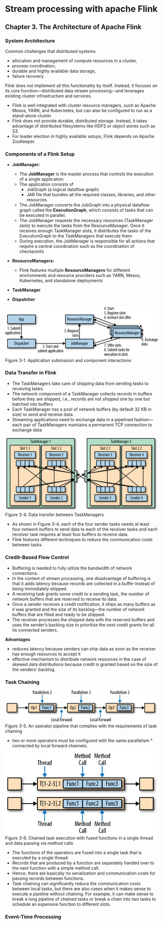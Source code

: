 <!-- markdownlint-disable -->
# Stream processing with apache Flink

## Chapter 3. The Architecture of Apache Flink

### System Architecture

Common challenges that distributed systems
* allocation and management of compute resources in a cluster, 
* process coordination, 
* durable and highly available data storage, 
* failure recovery

Flink does not implement all this functionality by itself. Instead, it focuses on its core function—distributed data stream processing—and leverages existing cluster infrastructure and services. 
* Flink is well integrated with cluster resource managers, such as Apache Mesos, YARN, and Kubernetes, but can also be configured to run as a stand-alone cluster. 
* Flink does not provide durable, distributed storage. Instead, it takes advantage of distributed filesystems like HDFS or object stores such as S3. 
* For leader election in highly available setups, Flink depends on Apache ZooKeeper.

### Components of a Flink Setup

* **JobManager:** 
    * The **JobManager** is the master process that controls the execution of a single application
    * The application consists of   
        * JobGraph (a logical dataflow graph) 
        * JAR file that bundles all the required classes, libraries, and other resources. 
    * The JobManager converts the JobGraph into a physical dataflow graph called the **ExecutionGraph**, which consists of tasks that can be executed in parallel. 
    * The JobManager requests the necessary resources (TaskManager slots) to execute the tasks from the ResourceManager. Once it receives enough TaskManager slots, it distributes the tasks of the ExecutionGraph to the TaskManagers that execute them. 
    * During execution, the JobManager is responsible for all actions that require a central coordination such as the coordination of checkpoints

* **ResourceManagers:** 
    * Flink features multiple **ResourceManagers** for different environments and resource providers such as YARN, Mesos, Kubernetes, and standalone deployments

* **TaskManager**
* **Dispatcher** 

![](resources/spaf_0301.png)
Figure 3-1. Application submission and component interactions

### Data Transfer in Flink
*  The TaskManagers take care of shipping data from sending tasks to receiving tasks.
*  The network component of a TaskManager collects records in buffers before they are shipped, i.e., records are not shipped one by one but batched into buffers
* Each TaskManager has a pool of network buffers (by default 32 KB in size) to send and receive data.
* Streaming applications need to exchange data in a pipelined fashion—each pair of TaskManagers maintains a permanent TCP connection to exchange data

![](resources/spaf_0304.png)
Figure 3-4. Data transfer between TaskManagers

* As shown in Figure 3-4, each of the four sender tasks needs at least four network buffers to send data to each of the receiver tasks and each receiver task requires at least four buffers to receive data.
* Flink features different techniques to reduce the communication costs between tasks.

### Credit-Based Flow Control
* Buffering is needed to fully utilize the bandwidth of network connections. 
* In the context of stream processing, one disadvantage of buffering is that it adds latency because records are collected in a buffer instead of being immediately shipped.
* A receiving task grants some credit to a sending task, the number of network buffers that are reserved to receive its data. 
* Once a sender receives a credit notification, it ships as many buffers as it was granted and the size of its backlog—the number of network buffers that are filled and ready to be shipped. 
* The receiver processes the shipped data with the reserved buffers and uses the sender’s backlog size to prioritize the next credit grants for all its connected senders.

**Advantages**
 * reduces latency because senders can ship data as soon as the receiver has enough resources to accept it 
 * effective mechanism to distribute network resources in the case of skewed data distributions because credit is granted based on the size of the senders’ backlog.

### Task Chaining
![](resources/spaf_0305.png)
Figure 3-5. An operator pipeline that complies with the requirements of task chaining

* two or more operators must be configured with the same parallelism * connected by local forward channels.

![](resources/spaf_0306.png)
Figure 3-6. Chained task execution with fused functions in a single thread and data passing via method calls

* The functions of the operators are fused into a single task that is executed by a single thread. 
* Records that are produced by a function are separately handed over to the next function with a simple method call. 
* Hence, there are basically no serialization and communication costs for passing records between functions.
* Task chaining can significantly reduce the communication costs between local tasks, but there are also cases when it makes sense to execute a pipeline without chaining. For example, it can make sense to break a long pipeline of chained tasks or break a chain into two tasks to schedule an expensive function to different slots.

### Event-Time Processing